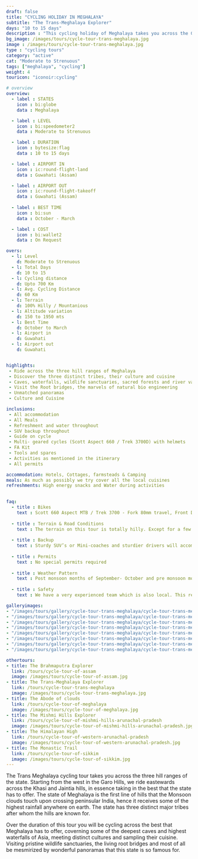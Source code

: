 ```yaml
---
draft: false
title: "CYCLING HOLIDAY IN MEGHALAYA"
subtitle: "The Trans-Meghalaya Explorer"
days: "10 to 15 days"
description : "This cycling holiday of Meghalaya takes you across the Garo, Khasi and Jaintia hills, in essence covering the best of the state."
bg_image: /images/tours/cycle-tour-trans-meghalaya.jpg
image : /images/tours/cycle-tour-trans-meghalaya.jpg
type : "cycling tours"
category: "active"
cat: "Moderate to Strenuous"
tags: ["meghalaya", "cycling"]
weight: 4
touricon: "iconoir:cycling"

# overview
overview:
  - label : STATES
    icon : bi:globe
    data : Meghalaya

  - label : LEVEL
    icon : bi:speedometer2
    data : Moderate to Strenuous

  - label : DURATION
    icon : bytesize:flag
    data : 10 to 15 days

  - label : AIRPORT IN
    icon : ic:round-flight-land
    data : Guwahati (Assam)

  - label : AIRPORT OUT
    icon : ic:round-flight-takeoff
    data : Guwahati (Assam)
    
  - label : BEST TIME
    icon : bi:sun
    data : October - March

  - label : COST
    icon : bi:wallet2
    data : On Request

overs:
  - l: Level 
    d: Moderate to Strenuous
  - l: Total Days 
    d: 10 to 15 
  - l: Cycling distance 
    d: Upto 700 Km
  - l: Avg. Cycling Distance 
    d: 60 Km
  - l: Terrain 
    d: 100% Hilly / Mountanious
  - l: Altitude variation 
    d: 150 to 1950 mts
  - l: Best Time 
    d: October to March
  - l: Airport in 
    d: Guwahati 
  - l: Airport out 
    d: Guwahati 


highlights:
 - Ride across the three hill ranges of Meghalaya
 - Discover the three distinct tribes, their culture and cuisine
 - Caves, waterfalls, wildlife sanctuaries, sacred forests and river valley
 - Visit the Root bridges, the marvels of natural bio engineering
 - Unmatched panoramas
 - Culture and Cuisine

inclusions:
 - All accommodation
 - All Meals
 - Refreshment and water throughout
 - SUV backup throughout
 - Guide on cycle
 - Multi- geared cycles (Scott Aspect 660 / Trek 3700D) with helmets
 - FA Kit
 - Tools and spares
 - Activities as mentioned in the itinerary
 - All permits

accommodation: Hotels, Cottages, farmsteads & Camping
meals: As much as possibly we try cover all the local cuisines
refreshments: High energy snacks and Water during activities 
  

faq:
  - title : Bikes
    text : Scott 660 Aspect MTB / Trek 3700 - Fork 80mm travel, Front Derailleur Shimano FD-TX50 / 34.9mm, Rear Derailleur Shimano Tourney RD-TX35 21 Speed (Upgraded), Shifters Shimano ST-EF 41 L / 7R EZ-ire plus (Upgraded), Brakeset Tektro SCM-02 mech. Disc 160F/160Rmm Rotor, Front Tyre 6 26×2.1 / 30TPI, Rear Tyre 6 26×2.1 / 30TPI, Weight 13.6 kg / 29.98 lbs
  
  - title : Terrain & Road Conditions
    text : The terrain on this tour is totally hilly. Except for a few odd stretches the roads are generally excellent.
  
  - title : Backup
    text : Sturdy SUV’s or Mini-coaches and sturdier drivers will accompany you on every trip. These vehicles are along right from your airport pick up to your drop back to the airport.
  
  - title : Permits
    text : No special permits required
  
  - title : Weather Pattern
    text : Post monsoon months of September- October and pre monsoon months of March-April are very pleasant with blue skies and a fair days. Peak winters are from November to February with the mercury coming down below 10 C, in the evenings, however the days are still favourable for cycling.
  
  - title : Safety
    text : We have a very experienced team which is also local. This reflects in the overall safety of our tours. Rest assured your guides know where extra attention is required and when. All our routes are well known to us, we know where the nearest medical facilities are, we know whom to contact if in case of an emergency, we know all the alternate routes in case of road blockages. We have CASEVAC protocols in place to streamline the process in case of emergencies. You can rest easy knowing that in the outdoors in general and this region in particular you are in safe hands with us.

galleryimages:
- "/images/tours/gallery/cycle-tour-trans-meghalaya/cycle-tour-trans-meghalaya1.jpg"
- "/images/tours/gallery/cycle-tour-trans-meghalaya/cycle-tour-trans-meghalaya2.jpg"
- "/images/tours/gallery/cycle-tour-trans-meghalaya/cycle-tour-trans-meghalaya3.jpg"
- "/images/tours/gallery/cycle-tour-trans-meghalaya/cycle-tour-trans-meghalaya4.jpg"
- "/images/tours/gallery/cycle-tour-trans-meghalaya/cycle-tour-trans-meghalaya5.jpg"
- "/images/tours/gallery/cycle-tour-trans-meghalaya/cycle-tour-trans-meghalaya6.jpg"
- "/images/tours/gallery/cycle-tour-trans-meghalaya/cycle-tour-trans-meghalaya7.jpg"
- "/images/tours/gallery/cycle-tour-trans-meghalaya/cycle-tour-trans-meghalaya8.jpg"

othertours:
- title: The Brahmaputra Explorer 
  link: /tours/cycle-tour-of-assam
  image: /images/tours/cycle-tour-of-assam.jpg
- title: The Trans-Meghalaya Explorer
  link: /tours/cycle-tour-trans-meghalaya
  image: /images/tours/cycle-tour-trans-meghalaya.jpg
- title: The Abode of clouds 
  link: /tours/cycle-tour-of-meghalaya
  image: /images/tours/cycle-tour-of-meghalaya.jpg
- title: The Mishmi Hills Explorer 
  link: /tours/cycle-tour-of-mishmi-hills-arunachal-pradesh
  image: /images/tours/cycle-tour-of-mishmi-hills-arunachal-pradesh.jpg
- title: The Himalayan High
  link: /tours/cycle-tour-of-western-arunachal-pradesh
  image: /images/tours/cycle-tour-of-western-arunachal-pradesh.jpg 
- title: The Monastic Trail
  link: /tours/cycle-tour-of-sikkim
  image: /images/tours/cycle-tour-of-sikkim.jpg
---
```



The Trans Meghalaya cycling tour takes you across the three hill ranges of the state. Starting from the west in the Garo Hills, we ride eastewards across the Khasi and Jaintia hills, in essence taking in the best that the state has to offer. The state of Meghalaya is the first line of hills that the Monsoon clouds touch upon crossing peninsular India, hence it receives some of the highest rainfall anywhere on earth. The state has three distinct major tribes after whom the hills are known for.

Over the duration of this tour you will be cycling across the best that Meghalaya has to offer, coverning some of the deepest caves and highest waterfalls of Asia, meeting distinct cultures and sampling their cuisine. Visiting pristine wildlife sanctuaries, the living root bridges and most of all be mesmirized by wonderful panoramas that this state is so famous for.